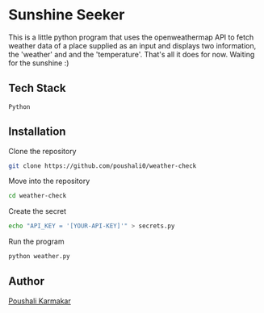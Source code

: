# Sunshine Seeker
This is a little python program that uses the openweathermap API to fetch weather data of a place supplied as an input and displays two information, the 'weather' and and the 'temperature'. That's all it does for now. Waiting for the sunshine :)
## Tech Stack
	Python
  

## Installation

  

Clone the repository
```bash
git clone https://github.com/poushali0/weather-check
```

Move into the repository
```bash
cd weather-check
```

Create the secret
```bash
echo "API_KEY = '[YOUR-API-KEY]'" > secrets.py
```

Run the program
```bash
python weather.py
```

## Author
[Poushali Karmakar](https://github.com/poushali0)

